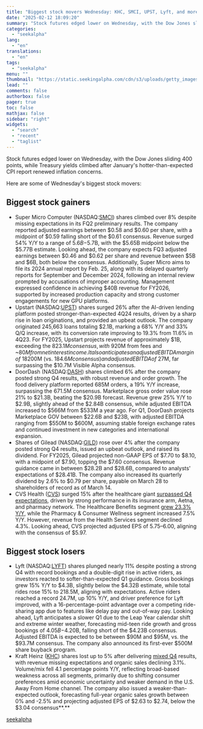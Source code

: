 ```yaml
---
title: "Biggest stock movers Wednesday: KHC, SMCI, UPST, Lyft, and more"
date: "2025-02-12 18:09:20"
summary: "Stock futures edged lower on Wednesday, with the Dow Jones sliding 400 points, while Treasury yields climbed after January's hotter-than-expected CPI report renewed inflation concerns. Here are some of Wednesday's biggest stock movers: Biggest stock gainers Super Micro Computer (NASDAQ:SMCI) shares climbed over 8% despite missing expectations in its FQ2..."
categories:
  - "seekalpha"
lang:
  - "en"
translations:
  - "en"
tags:
  - "seekalpha"
menu: ""
thumbnail: "https://static.seekingalpha.com/cdn/s3/uploads/getty_images/1317587887/image_1317587887.jpg"
lead: ""
comments: false
authorbox: false
pager: true
toc: false
mathjax: false
sidebar: "right"
widgets:
  - "search"
  - "recent"
  - "taglist"
---
```


Stock futures edged lower on Wednesday, with the Dow Jones sliding 400 points, while Treasury yields climbed after January's hotter-than-expected CPI report renewed inflation concerns.

Here are some of Wednesday's biggest stock movers:

Biggest stock gainers
---------------------

* Super Micro Computer (NASDAQ:[SMCI](https://seekingalpha.com/symbol/SMCI "Super Micro Computer, Inc.")) shares climbed over 8% despite missing expectations in its FQ2 preliminary results. The company reported adjusted earnings between $0.58 and $0.60 per share, with a midpoint of $0.59 falling short of the $0.61 consensus. Revenue surged 54% Y/Y to a range of $5.6B-$5.7B, with the $5.65B midpoint below the $5.77B estimate. Looking ahead, the company expects FQ3 adjusted earnings between $0.46 and $0.62 per share and revenue between $5B and $6B, both below the consensus. Additionally, Super Micro aims to file its 2024 annual report by Feb. 25, along with its delayed quarterly reports for September and December 2024, following an internal review prompted by accusations of improper accounting. Management expressed confidence in achieving $40B revenue for FY2026, supported by increased production capacity and strong customer engagements for new GPU platforms.
* Upstart (NASDAQ:[UPST](https://seekingalpha.com/symbol/UPST "Upstart Holdings, Inc.")) shares surged 26% after the AI-driven lending platform posted stronger-than-expected 4Q24 results, driven by a sharp rise in loan originations, and provided an upbeat outlook. The company originated 245,663 loans totaling $2.1B, marking a 68% Y/Y and 33% Q/Q increase, with its conversion rate improving to 19.3% from 11.6% in 4Q23. For FY2025, Upstart projects revenue of approximately $1B, exceeding the $823.1M consensus, with ~$920M from fees and ~$80M from net interest income. It also anticipates an adjusted EBITDA margin of ~18%, above the 13% estimate from Visible Alpha. For 1Q25, Upstart expects revenue of ~$200M (vs. $184.6M consensus) and adjusted EBITDA of ~$27M, far surpassing the $10.7M Visible Alpha consensus.
* DoorDash (NASDAQ:[DASH](https://seekingalpha.com/symbol/DASH "DoorDash, Inc.")) shares climbed 6% after the company posted strong Q4 results, with robust revenue and order growth. The food delivery platform reported 685M orders, a 19% Y/Y increase, surpassing the 671.5M consensus. Marketplace gross order value rose 21% to $21.3B, beating the $20.9B forecast. Revenue grew 25% Y/Y to $2.9B, slightly ahead of the $2.84B consensus, while adjusted EBITDA increased to $566M from $533M a year ago. For Q1, DoorDash projects Marketplace GOV between $22.6B and $23B, with adjusted EBITDA ranging from $550M to $600M, assuming stable foreign exchange rates and continued investment in new categories and international expansion.
* Shares of Gilead (NASDAQ:[GILD](https://seekingalpha.com/symbol/GILD "Gilead Sciences, Inc.")) rose over 4% after the company posted strong Q4 results, issued an upbeat outlook, and raised its dividend. For FY2025, Gilead projected non-GAAP EPS of $7.70 to $8.10, with a midpoint of $7.90, topping the $7.60 consensus. Revenue guidance came in between $28.2B and $28.6B, compared to analysts' expectations of $28.41B. The company also increased its quarterly dividend by 2.6% to $0.79 per share, payable on March 28 to shareholders of record as of March 14.
* CVS Health ([CVS](https://seekingalpha.com/symbol/CVS "CVS Health Corporation")) surged 15% after the healthcare giant [surpassed Q4 expectations](https://seekingalpha.com/news/4406692-cvs-health-stock-jumps-q4-beat "surpassed Q4 expectations"), driven by strong performance in its insurance arm, Aetna, and pharmacy network. The Healthcare Benefits segment [grew 23.3% Y/Y](https://seekingalpha.com/news/4406715-cvs-health-in-charts-health-care-benefits-segment-revenues-soars-233-yy-in-q4 "grew 23.3% Y/Y"), while the Pharmacy & Consumer Wellness segment increased 7.5% Y/Y. However, revenue from the Health Services segment declined 4.3%. Looking ahead, CVS projected adjusted EPS of $5.75–$6.00, aligning with the consensus of $5.97.

Biggest stock losers
--------------------

* Lyft (NASDAQ:[LYFT](https://seekingalpha.com/symbol/LYFT "Lyft, Inc.")) shares plunged nearly 11% despite posting a strong Q4 with record bookings and a double-digit rise in active riders, as investors reacted to softer-than-expected Q1 guidance. Gross bookings grew 15% Y/Y to $4.3B, slightly below the $4.32B estimate, while total rides rose 15% to 218.5M, aligning with expectations. Active riders reached a record 24.7M, up 10% Y/Y, and driver preference for Lyft improved, with a 16-percentage-point advantage over a competing ride-sharing app due to features like delay pay and out-of-way pay. Looking ahead, Lyft anticipates a slower Q1 due to the Leap Year calendar shift and extreme winter weather, forecasting mid-teen ride growth and gross bookings of $4.05B-$4.20B, falling short of the $4.23B consensus. Adjusted EBITDA is expected to be between $90M and $95M, vs. the $93.7M consensus. The company also announced its first-ever $500M share buyback program.
* Kraft Heinz ([KHC](https://seekingalpha.com/symbol/KHC "The Kraft Heinz Company")) shares lost up to 5% after delivering [mixed Q4](https://seekingalpha.com/news/4406686-kraft-heinz-falls-to-near-its-52-week-low-after-its-profit-outlook-disappoints "mixed Q4") results, with revenue missing expectations and organic sales declining 3.1%. Volume/mix fell 4.1 percentage points Y/Y, reflecting broad-based weakness across all segments, primarily due to shifting consumer preferences amid economic uncertainty and weaker demand in the U.S. Away From Home channel. The company also issued a weaker-than-expected outlook, forecasting full-year organic sales growth between 0% and -2.5% and projecting adjusted EPS of $2.63 to $2.74, below the $3.04 consensus**.**

[seekalpha](https://seekingalpha.com/news/4406636-biggest-stock-movers-wednesday-smci-upst-lyft-and-more)
